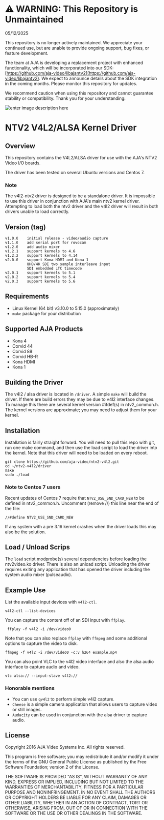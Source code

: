 # ⚠ **WARNING: This Repository is Unmaintained**

05/12/2025

This repository is no longer actively maintained. We appreciate your continued use, but are unable to provide ongoing support, bug fixes, or feature development.

The team at AJA is developing a replacement project with enhanced functionality, which will be incorporated into our SDK: [https://github.com/aja-video/libajantv2](https://github.com/aja-video/libajantv2).  We expect to announce details about the SDK integration in the coming months. Please monitor this repository for updates.

We recommend caution when using this repository and cannot guarantee stability or compatibility. Thank you for your understanding.

![enter image description here](https://www.aja.com/media/images/press/aja/AJA_Logo_small.png)
# NTV2 V4L2/ALSA Kernel Driver

## Overview
This repository contains the V4L2/ALSA driver for use with the AJA's NTV2 Video I/O boards.

The driver has been tested on several Ubuntu versions and Centos 7. 
### Note
The v4l2-ntv2 driver is designed to be a standalone driver. It is impossible to use this driver in conjunction with AJA's main ntv2 kernel driver. Attempting to load both the ntv2 driver and the v4l2 driver will result in both drivers unable to load correctly.
## Version (tag)

    v1.0.0    initial release - video/audio capture
    v1.1.0    add serial port for rovocam
    v1.2.0    add audio mixer
    v1.2.1    support kernels to 4.6
    v1.2.2    support kernels to 4.14
    v2.0.0    support Kona HDMI and Kona 1
              UHD/4K SDI two sample interleave input
              SDI embedded LTC timecode
    v2.0.1    support kernels to 5.1
    v2.0.2    support kernels to 5.4
    v2.0.3    support kernels to 5.6
	
## Requirements
 - Linux Kernel (64 bit)  v3.10.0 to 5.15.0 (approximately)
 - `make` package for your distribution
## Supported AJA Products
- Kona 4
- Corvid 44
- Corvid 88
- Corvid HB-R
- Kona HDMI
- Kona 1
## Building the Driver
The v4l2 / alsa driver is located in `/driver`.  A simple `make` will build
the driver.  If there are build errors they may be due to v4l2 interface
changes.  To manage this there are several kernel version #ifdef(s)
in ntv2_common.h.  The kernel versions are approximate; you may need
to adjust them for your kernel.
## Installation
Installation is fairly straight forward. You will need to pull this repo with git, run one make command, and then use the load script to load the driver into the kernel. Note that this driver will need to be loaded on every reboot. 

	git clone https://github.com/aja-video/ntv2-v4l2.git
	cd ~/ntv2-v4l2/driver
	make
	sudo ./load


### Note to Centos 7 users
Recent updates of Centos 7 require that `NTV2_USE_SND_CARD_NEW` to be defined in
ntv2_common.h.  Uncomment (remove //) this line near the end of the file:

    //#define NTV2_USE_SND_CARD_NEW

If any system with a pre 3.16 kernel crashes when the driver loads this may also be the solution.

## Load / Unload Scrips
The `load` script modprobe(s) several dependencies before loading the ntv2video.ko driver.  There is also an unload script. Unloading the driver requires exiting any application that has opened the driver including the system audio mixer (pulseaudio).

## Example Use
List the available input devices with `v4l2-ctl`.

    v4l2-ctl --list-devices

You can capture the content off of an SDI input with `ffplay`.

     ffplay -f v4l2 -i /dev/video0 
Note that you can also replace `ffplay` with `ffmpeg` and some additional options to capture the video to disk.

    ffmpeg -f v4l2 -i /dev/video0 -c:v h264 example.mp4

You can also point VLC to the v4l2 video interface and also the alsa audio interface to capture audio and video.

    vlc alsa:// --input-slave v4l2://

### Honorable mentions 
 - You can use `qv4l2` to perform simple v4l2 capture. 
 - `Cheese` is a simple camera application that allows users to capture video or still images. 
 - `Audacity` can be used in conjunction with the alsa driver to capture audio.

   

## License

Copyright 2016 AJA Video Systems Inc. All rights reserved.

This program is free software; you may redistribute it and/or modify
it under the terms of the GNU General Public License as published by
the Free Software Foundation; version 2 of the License.

THE SOFTWARE IS PROVIDED "AS IS", WITHOUT WARRANTY OF ANY KIND,
EXPRESS OR IMPLIED, INCLUDING BUT NOT LIMITED TO THE WARRANTIES OF
MERCHANTABILITY, FITNESS FOR A PARTICULAR PURPOSE AND
NONINFRINGEMENT. IN NO EVENT SHALL THE AUTHORS OR COPYRIGHT HOLDERS
BE LIABLE FOR ANY CLAIM, DAMAGES OR OTHER LIABILITY, WHETHER IN AN
ACTION OF CONTRACT, TORT OR OTHERWISE, ARISING FROM, OUT OF OR IN
CONNECTION WITH THE SOFTWARE OR THE USE OR OTHER DEALINGS IN THE
SOFTWARE.

